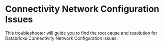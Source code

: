 <properties
	pageTitle="TSG Summary: Connectivity Network Configuration Issues "
	description="TSG Summary: Connectivity Network Configuration Issues "
	service="Microsoft.Databricks"
	resource="Microsoft.Databricks/workspaces"
	ms.author="lahaddad"
	selfHelpType="TSG_Description"
	cloudEnvironments="public, fairfax, usnat, ussec"
	articleId="04c544b2-176b-4c9e-b748-e253dc11d8f5"
	ownershipId="AzureData_AzureDatabricks"
/>

# Connectivity Network Configuration Issues

This troubleshooter will guide you to find the root cause and resolution for Databricks Connectivity Network Configuration issues.

